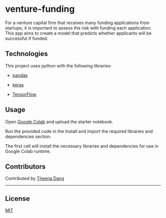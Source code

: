 # venture-funding
For a venture capital firm that receives many funding applications from startups, it is important to assess the risk with funding each application. This app aims to create a model that predicts whether applicants will be successful if funded.

## Technologies

This project uses python with the following libraries:

* [pandas](https://pandas.pydata.org/)

* [keras](https://keras.io/)

* [TensorFlow](https://www.tensorflow.org/)


## Usage

Open [Google Colab](https://colab.research.google.com/) and upload the starter notebook.

Run the provided code in the Install and import the required libraries and dependencies section.

The first cell will install the necessary libraries and dependencies for use in Google Colab runtime.


## Contributors

Contributed by [Theena Dang](maria.cristina.dang@gmail.com)

---

## License

[MIT](LICENSE)
